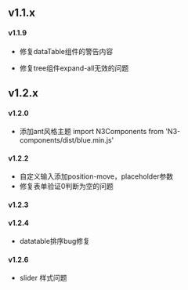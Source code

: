 v1.1.x
--------

#### v1.1.9

+ 修复dataTable组件的警告内容

+ 修复tree组件expand-all无效的问题

v1.2.x
--------

#### v1.2.0

+ 添加ant风格主题 import N3Components from 'N3-components/dist/blue.min.js'

#### v1.2.2

+ 自定义输入添加position-move，placeholder参数 
+ 修复表单验证0判断为空的问题

#### v1.2.3

#### v1.2.4

+ datatable排序bug修复


#### v1.2.6

+ slider 样式问题
